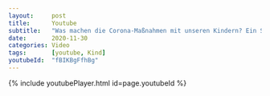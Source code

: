 ```yaml
---
layout:     post
title:      Youtube
subtitle:   "Was machen die Corona-Maßnahmen mit unseren Kindern? Ein Statement von Hirnforscher Gerald Hüther"
date:       2020-11-30
categories: Video
tags:       [youtube, Kind]
youtubeId:  "fBIKBgFfhBg"
---
```


{% include youtubePlayer.html id=page.youtubeId %}
